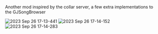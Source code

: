 Another mod inspired by the collar server, a few extra implementations to the GJSongBrowser




![2023 Sep 26 17-13-441](https://github.com/TpdeaX/SongControl/assets/84187852/01f6e973-ef28-440c-ad75-71e90e3d9953)
![2023 Sep 26 17-14-152](https://github.com/TpdeaX/SongControl/assets/84187852/8531d3bb-05d9-45da-a910-faf494cf8346)
![2023 Sep 26 17-14-283](https://github.com/TpdeaX/SongControl/assets/84187852/b1a40ed0-705c-4a2b-bb84-bd87c267fa8e)
